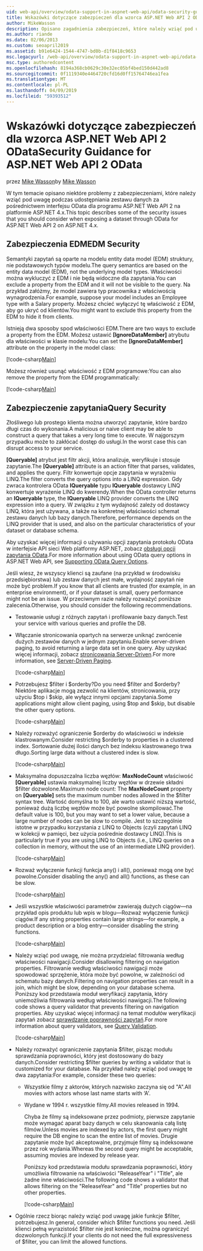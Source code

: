 ```yaml
---
uid: web-api/overview/odata-support-in-aspnet-web-api/odata-security-guidance
title: Wskazówki dotyczące zabezpieczeń dla wzorca ASP.NET Web API 2 OData - ASP.NET 4.x
author: MikeWasson
description: Opisano zagadnienia zabezpieczeń, które należy wziąć pod uwagę podczas udostępniania zestawu danych za pośrednictwem interfejsu OData dla programu ASP.NET Web API 2 na platformie ASP.NET 4.x.
ms.author: riande
ms.date: 02/06/2013
ms.custom: seoapril2019
ms.assetid: b91e6424-1544-4747-bd0b-d1f8418c9653
msc.legacyurl: /web-api/overview/odata-support-in-aspnet-web-api/odata-security-guidance
msc.type: authoredcontent
ms.openlocfilehash: 8194a368cb0629c30e32ec05bf4bed150d442ad8
ms.sourcegitcommit: 0f1119340e4464720cfd16d0ff15764746ea1fea
ms.translationtype: MT
ms.contentlocale: pl-PL
ms.lasthandoff: 04/09/2019
ms.locfileid: "59393512"
---
```

# <a name="security-guidance-for-aspnet-web-api-2-odata"></a><span data-ttu-id="57324-103">Wskazówki dotyczące zabezpieczeń dla wzorca ASP.NET Web API 2 OData</span><span class="sxs-lookup"><span data-stu-id="57324-103">Security Guidance for ASP.NET Web API 2 OData</span></span>

<span data-ttu-id="57324-104">przez [Mike Wasson](https://github.com/MikeWasson)</span><span class="sxs-lookup"><span data-stu-id="57324-104">by [Mike Wasson](https://github.com/MikeWasson)</span></span>

<span data-ttu-id="57324-105">W tym temacie opisano niektóre problemy z zabezpieczeniami, które należy wziąć pod uwagę podczas udostępniania zestawu danych za pośrednictwem interfejsu OData dla programu ASP.NET Web API 2 na platformie ASP.NET 4.x.</span><span class="sxs-lookup"><span data-stu-id="57324-105">This topic describes some of the security issues that you should consider when exposing a dataset through OData for ASP.NET Web API 2 on ASP.NET 4.x.</span></span>

## <a name="edm-security"></a><span data-ttu-id="57324-106">Zabezpieczenia EDM</span><span class="sxs-lookup"><span data-stu-id="57324-106">EDM Security</span></span>

<span data-ttu-id="57324-107">Semantyki zapytań są oparte na modelu entity data model (EDM) struktury, nie podstawowych typów modelu.</span><span class="sxs-lookup"><span data-stu-id="57324-107">The query semantics are based on the entity data model (EDM), not the underlying model types.</span></span> <span data-ttu-id="57324-108">Właściwości można wykluczyć z EDM i nie będą widoczne dla zapytania.</span><span class="sxs-lookup"><span data-stu-id="57324-108">You can exclude a property from the EDM and it will not be visible to the query.</span></span> <span data-ttu-id="57324-109">Na przykład załóżmy, że model zawiera typ pracownika z właściwością wynagrodzenia.</span><span class="sxs-lookup"><span data-stu-id="57324-109">For example, suppose your model includes an Employee type with a Salary property.</span></span> <span data-ttu-id="57324-110">Możesz chcieć wyłączyć tę właściwość z EDM, aby go ukryć od klientów.</span><span class="sxs-lookup"><span data-stu-id="57324-110">You might want to exclude this property from the EDM to hide it from clients.</span></span>

<span data-ttu-id="57324-111">Istnieją dwa sposoby spod właściwości EDM.</span><span class="sxs-lookup"><span data-stu-id="57324-111">There are two ways to exclude a property from the EDM.</span></span> <span data-ttu-id="57324-112">Możesz ustawić **[IgnoreDataMember]** atrybutu dla właściwości w klasie modelu:</span><span class="sxs-lookup"><span data-stu-id="57324-112">You can set the **[IgnoreDataMember]** attribute on the property in the model class:</span></span>

[!code-csharp[Main](odata-security-guidance/samples/sample1.cs)]

<span data-ttu-id="57324-113">Możesz również usunąć właściwość z EDM programowe:</span><span class="sxs-lookup"><span data-stu-id="57324-113">You can also remove the property from the EDM programmatically:</span></span>

[!code-csharp[Main](odata-security-guidance/samples/sample2.cs)]

## <a name="query-security"></a><span data-ttu-id="57324-114">Zabezpieczenie zapytania</span><span class="sxs-lookup"><span data-stu-id="57324-114">Query Security</span></span>

<span data-ttu-id="57324-115">Złośliwego lub prostego klienta można utworzyć zapytanie, które bardzo długi czas do wykonania.</span><span class="sxs-lookup"><span data-stu-id="57324-115">A malicious or naive client may be able to construct a query that takes a very long time to execute.</span></span> <span data-ttu-id="57324-116">W najgorszym przypadku może to zakłócać dostęp do usługi.</span><span class="sxs-lookup"><span data-stu-id="57324-116">In the worst case this can disrupt access to your service.</span></span>

<span data-ttu-id="57324-117">**[Queryable]** atrybut jest filtr akcji, która analizuje, weryfikuje i stosuje zapytanie.</span><span class="sxs-lookup"><span data-stu-id="57324-117">The **[Queryable]** attribute is an action filter that parses, validates, and applies the query.</span></span> <span data-ttu-id="57324-118">Filtr konwertuje opcje zapytania w wyrażeniu LINQ.</span><span class="sxs-lookup"><span data-stu-id="57324-118">The filter converts the query options into a LINQ expression.</span></span> <span data-ttu-id="57324-119">Gdy zwraca kontrolera OData **IQueryable** typu **IQueryable** dostawcy LINQ konwertuje wyrażenie LINQ do kwerendy.</span><span class="sxs-lookup"><span data-stu-id="57324-119">When the OData controller returns an **IQueryable** type, the **IQueryable** LINQ provider converts the LINQ expression into a query.</span></span> <span data-ttu-id="57324-120">W związku z tym wydajność zależy od dostawcy LINQ, która jest używana, a także na konkretnej właściwości schemat zestawu danych lub bazy danych.</span><span class="sxs-lookup"><span data-stu-id="57324-120">Therefore, performance depends on the LINQ provider that is used, and also on the particular characteristics of your dataset or database schema.</span></span>

<span data-ttu-id="57324-121">Aby uzyskać więcej informacji o używaniu opcji zapytania protokołu OData w interfejsie API sieci Web platformy ASP.NET, zobacz [obsługi opcji zapytania OData](supporting-odata-query-options.md).</span><span class="sxs-lookup"><span data-stu-id="57324-121">For more information about using OData query options in ASP.NET Web API, see [Supporting OData Query Options](supporting-odata-query-options.md).</span></span>

<span data-ttu-id="57324-122">Jeśli wiesz, że wszyscy klienci są zaufane (na przykład w środowisku przedsiębiorstwa) lub zestaw danych jest małe, wydajność zapytań nie może być problem.</span><span class="sxs-lookup"><span data-stu-id="57324-122">If you know that all clients are trusted (for example, in an enterprise environment), or if your dataset is small, query performance might not be an issue.</span></span> <span data-ttu-id="57324-123">W przeciwnym razie należy rozważyć poniższe zalecenia.</span><span class="sxs-lookup"><span data-stu-id="57324-123">Otherwise, you should consider the following recommendations.</span></span>

- <span data-ttu-id="57324-124">Testowanie usługi z różnych zapytań i profilowanie bazy danych.</span><span class="sxs-lookup"><span data-stu-id="57324-124">Test your service with various queries and profile the DB.</span></span>
- <span data-ttu-id="57324-125">Włączanie stronicowania opartych na serwerze uniknąć zwrócenie dużych zestawów danych w jednym zapytaniu.</span><span class="sxs-lookup"><span data-stu-id="57324-125">Enable server-driven paging, to avoid returning a large data set in one query.</span></span> <span data-ttu-id="57324-126">Aby uzyskać więcej informacji, zobacz [stronicowania Server-Driven](supporting-odata-query-options.md#server-paging).</span><span class="sxs-lookup"><span data-stu-id="57324-126">For more information, see [Server-Driven Paging](supporting-odata-query-options.md#server-paging).</span></span> 

    [!code-csharp[Main](odata-security-guidance/samples/sample3.cs)]
- <span data-ttu-id="57324-127">Potrzebujesz $filter i $orderby?</span><span class="sxs-lookup"><span data-stu-id="57324-127">Do you need $filter and $orderby?</span></span> <span data-ttu-id="57324-128">Niektóre aplikacje mogą zezwolić na klientów, stronicowania, przy użyciu $top i $skip, ale wyłącz innymi opcjami zapytania.</span><span class="sxs-lookup"><span data-stu-id="57324-128">Some applications might allow client paging, using $top and $skip, but disable the other query options.</span></span> 

    [!code-csharp[Main](odata-security-guidance/samples/sample4.cs)]
- <span data-ttu-id="57324-129">Należy rozważyć ograniczenie $orderby do właściwości w indeksie klastrowanym.</span><span class="sxs-lookup"><span data-stu-id="57324-129">Consider restricting $orderby to properties in a clustered index.</span></span> <span data-ttu-id="57324-130">Sortowanie dużej ilości danych bez indeksu klastrowanego trwa długo.</span><span class="sxs-lookup"><span data-stu-id="57324-130">Sorting large data without a clustered index is slow.</span></span> 

    [!code-csharp[Main](odata-security-guidance/samples/sample5.cs)]
- <span data-ttu-id="57324-131">Maksymalna dopuszczalna liczba węzłów: **MaxNodeCount** właściwość **[Queryable]** ustawia maksymalnej liczby węzłów w drzewie składni $filter dozwolone.</span><span class="sxs-lookup"><span data-stu-id="57324-131">Maximum node count: The **MaxNodeCount** property on **[Queryable]** sets the maximum number nodes allowed in the $filter syntax tree.</span></span> <span data-ttu-id="57324-132">Wartość domyślna to 100, ale warto ustawić niższą wartość, ponieważ dużą liczbę węzłów może być powolne skompilować.</span><span class="sxs-lookup"><span data-stu-id="57324-132">The default value is 100, but you may want to set a lower value, because a large number of nodes can be slow to compile.</span></span> <span data-ttu-id="57324-133">Jest to szczególnie istotne w przypadku korzystania z LINQ to Objects (czyli zapytań LINQ w kolekcji w pamięci, bez użycia pośrednie dostawcy LINQ).</span><span class="sxs-lookup"><span data-stu-id="57324-133">This is particularly true if you are using LINQ to Objects (i.e., LINQ queries on a collection in memory, without the use of an intermediate LINQ provider).</span></span> 

    [!code-csharp[Main](odata-security-guidance/samples/sample6.cs)]
- <span data-ttu-id="57324-134">Rozważ wyłączenie funkcji funkcja any() i all(), ponieważ mogą one być powolne.</span><span class="sxs-lookup"><span data-stu-id="57324-134">Consider disabling the any() and all() functions, as these can be slow.</span></span> 

    [!code-csharp[Main](odata-security-guidance/samples/sample7.cs)]
- <span data-ttu-id="57324-135">Jeśli wszystkie właściwości parametrów zawierają dużych ciągów&#8212;na przykład opis produktu lub wpis w blogu&#8212;Rozważ wyłączenie funkcji ciągów.</span><span class="sxs-lookup"><span data-stu-id="57324-135">If any string properties contain large strings&#8212;for example, a product description or a blog entry&#8212;consider disabling the string functions.</span></span> 

    [!code-csharp[Main](odata-security-guidance/samples/sample8.cs)]
- <span data-ttu-id="57324-136">Należy wziąć pod uwagę, nie można przydzielać filtrowania według właściwości nawigacji.</span><span class="sxs-lookup"><span data-stu-id="57324-136">Consider disallowing filtering on navigation properties.</span></span> <span data-ttu-id="57324-137">Filtrowanie według właściwości nawigacji może spowodować sprzężenie, która może być powolne, w zależności od schematu bazy danych.</span><span class="sxs-lookup"><span data-stu-id="57324-137">Filtering on navigation properties can result in a join, which might be slow, depending on your database schema.</span></span> <span data-ttu-id="57324-138">Poniższy kod przedstawia moduł weryfikacji zapytania, który uniemożliwia filtrowania według właściwości nawigacji.</span><span class="sxs-lookup"><span data-stu-id="57324-138">The following code shows a query validator that prevents filtering on navigation properties.</span></span> <span data-ttu-id="57324-139">Aby uzyskać więcej informacji na temat modułów weryfikacji zapytań zobacz [sprawdzanie poprawności zapytań](supporting-odata-query-options.md#query-validation).</span><span class="sxs-lookup"><span data-stu-id="57324-139">For more information about query validators, see [Query Validation](supporting-odata-query-options.md#query-validation).</span></span> 

    [!code-csharp[Main](odata-security-guidance/samples/sample9.cs)]
- <span data-ttu-id="57324-140">Należy rozważyć ograniczenie zapytania $filter, pisząc modułu sprawdzania poprawności, który jest dostosowany do bazy danych.</span><span class="sxs-lookup"><span data-stu-id="57324-140">Consider restricting $filter queries by writing a validator that is customized for your database.</span></span> <span data-ttu-id="57324-141">Na przykład należy wziąć pod uwagę te dwa zapytania:</span><span class="sxs-lookup"><span data-stu-id="57324-141">For example, consider these two queries:</span></span> 

  - <span data-ttu-id="57324-142">Wszystkie filmy z aktorów, których nazwisko zaczyna się od "A".</span><span class="sxs-lookup"><span data-stu-id="57324-142">All movies with actors whose last name starts with ‘A'.</span></span>
  - <span data-ttu-id="57324-143">Wydane w 1994 r. wszystkie filmy.</span><span class="sxs-lookup"><span data-stu-id="57324-143">All movies released in 1994.</span></span>

    <span data-ttu-id="57324-144">Chyba że filmy są indeksowane przez podmioty, pierwsze zapytanie może wymagać aparat bazy danych w celu skanowania całą listę filmów.</span><span class="sxs-lookup"><span data-stu-id="57324-144">Unless movies are indexed by actors, the first query might require the DB engine to scan the entire list of movies.</span></span> <span data-ttu-id="57324-145">Drugie zapytanie może być akceptowalne, przyjmuje filmy są indeksowane przez rok wydania.</span><span class="sxs-lookup"><span data-stu-id="57324-145">Whereas the second query might be acceptable, assuming movies are indexed by release year.</span></span>

    <span data-ttu-id="57324-146">Poniższy kod przedstawia modułu sprawdzania poprawności, który umożliwia filtrowanie na właściwości "ReleaseYear" i "Title", ale żadne inne właściwości.</span><span class="sxs-lookup"><span data-stu-id="57324-146">The following code shows a validator that allows filtering on the "ReleaseYear" and "Title" properties but no other properties.</span></span>

    [!code-csharp[Main](odata-security-guidance/samples/sample10.cs)]
- <span data-ttu-id="57324-147">Ogólnie rzecz biorąc należy wziąć pod uwagę jakie funkcje $filter, potrzebujesz.</span><span class="sxs-lookup"><span data-stu-id="57324-147">In general, consider which $filter functions you need.</span></span> <span data-ttu-id="57324-148">Jeśli klienci pełną wyrazistość $filter nie jest konieczne, można ograniczyć dozwolonych funkcji.</span><span class="sxs-lookup"><span data-stu-id="57324-148">If your clients do not need the full expressiveness of $filter, you can limit the allowed functions.</span></span>
